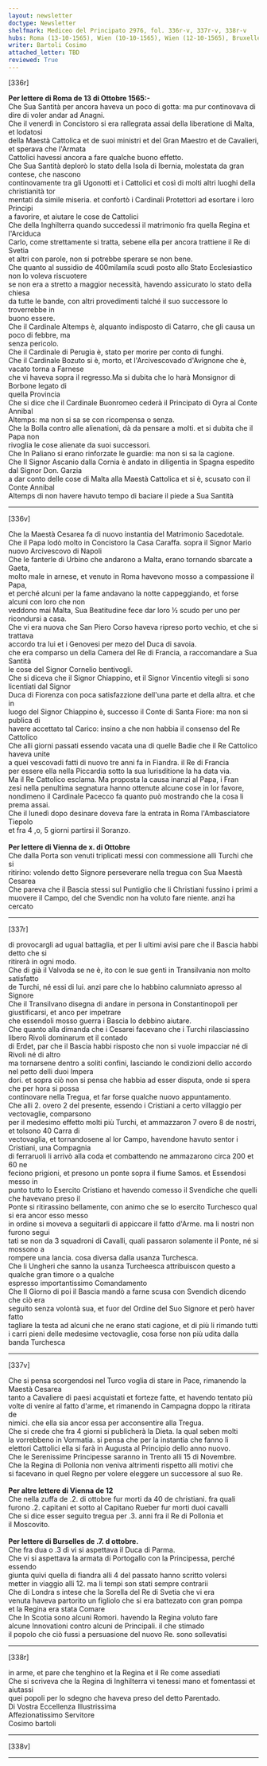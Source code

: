 ```yaml
---
layout: newsletter
doctype: Newsletter
shelfmark: Mediceo del Principato 2976, fol. 336r-v, 337r-v, 338r-v
hubs: Roma (13-10-1565), Wien (10-10-1565), Wien (12-10-1565), Bruxelles (07-10-1565)
writer: Bartoli Cosimo
attached_letter: TBD
reviewed: True
---
```


[336r]  
  
  
<strong>Per lettere di Roma de 13 di Ottobre 1565:-</strong>  
Che Sua Santità per ancora haveva un poco di gotta: ma pur continovava di dire di voler andar ad Anagni.  
Che il venerdì in Concistoro si era rallegrata assai della liberatione di Malta, et lodatosi  
della Maestà Cattolica et de suoi ministri et del Gran Maestro et de Cavalieri, et sperava che l'Armata  
Cattolici havessi ancora a fare qualche buono effetto.  
Che Sua Santità deplorò lo stato della Isola di Ibernia, molestata da gran contese, che nascono  
continovamente tra gli Ugonotti et i Cattolici et così di molti altri luoghi della christianità tor  
mentati da simile miseria. et confortò i Cardinali Protettori ad esortare i loro Principi  
a favorire, et aiutare le cose de Cattolici  
Che della Inghilterra quando succedessi il matrimonio fra quella Regina et l'Arciduca  
Carlo, come strettamente si tratta, sebene ella per ancora trattiene il Re di Svetia  
et altri con parole, non si potrebbe sperare se non bene.  
Che quanto al sussidio de 400milamila scudi posto allo Stato Ecclesiastico non lo voleva riscuotere  
se non era a stretto a maggior necessità, havendo assicurato lo stato della chiesa  
da tutte le bande, con altri provedimenti talché il suo successore lo troverrebbe in  
buono essere.  
Che il Cardinale Altemps è, alquanto indisposto di Catarro, che gli causa un poco di febbre, ma  
senza pericolo.  
Che il Cardinale di Perugia è, stato per morire per conto di funghi.  
Che il Cardinale Bozuto si è, morto, et l'Arcivescovado d'Avignone che è, vacato torna a Farnese  
che vi haveva sopra il regresso.Ma si dubita che lo harà Monsignor di Borbone legato di  
quella Provincia  
Che si dice che il Cardinale Buonromeo cederà il Principato di Oyra al Conte Annibal  
Altemps: ma non si sa se con ricompensa o senza.  
Che la Bolla contro alle alienationi, dà da pensare a molti. et si dubita che il Papa non  
rivoglia le cose alienate da suoi successori.  
Che In Paliano si erano rinforzate le guardie: ma non si sa la cagione.  
Che Il Signor Ascanio dalla Cornia è andato in diligentia in Spagna espedito dal Signor Don. Garzia  
a dar conto delle cose di Malta alla Maestà Cattolica et si è, scusato con il Conte Annibal  
Altemps di non havere havuto tempo di baciare il piede a Sua Santità  
  
---  

[336v]  
  
  
Che la Maestà Cesarea fa di nuovo instantia del Matrimonio Sacedotale.  
Che il Papa lodò molto in Concistoro la Casa Caraffa. sopra il Signor Mario nuovo Arcivescovo di Napoli  
Che le fanterle di Urbino che andarono a Malta, erano tornando sbarcate a Gaeta,  
molto male in arnese, et venuto in Roma havevono mosso a compassione il Papa,  
et perché alcuni per la fame andavano la notte cappeggiando, et forse alcuni con loro che non  
veddono mai Malta, Sua Beatitudine fece dar loro ½ scudo per uno per ricondursi a casa.  
Che vi era nuova che San Piero Corso haveva ripreso porto vechio, et che si trattava  
accordo tra lui et i Genovesi per mezo del Duca di savoia.  
che era comparso un della Camera del Re di Francia, a raccomandare a Sua Santità  
le cose del Signor Cornelio bentivogli.  
Che si diceva che il Signor Chiappino, et il Signor Vincentio vitegli si sono licentiati dal Signor  
Duca di Fiorenza con poca satisfazzione dell'una parte et della altra. et che in  
luogo del Signor Chiappino è, successo il Conte di Santa Fiore: ma non si publica di  
havere accettato tal Carico: insino a che non habbia il consenso del Re Cattolico  
Che alli giorni passati essendo vacata una di quelle Badie che il Re Cattolico haveva unite  
a quei vescovadi fatti di nuovo tre anni fa in Fiandra. il Re di Francia  
per essere ella nella Piccardia sotto la sua Iurisditione la ha data via.  
Ma il Re Cattolico esclama. Ma proposta la causa inanzi al Papa, i Fran  
zesi nella penultima segnatura hanno ottenute alcune cose in lor favore,  
nondimeno il Cardinale Pacecco fa quanto può mostrando che la cosa li prema assai.  
Che il lunedì dopo desinare doveva fare la entrata in Roma l'Ambasciatore Tiepolo   
et fra 4 ,o, 5 giorni partirsi il Soranzo.  
<br/><strong>Per lettere di Vienna de x. di Ottobre</strong>  
Che dalla Porta son venuti triplicati messi con commessione alli Turchi che si  
ritirino: volendo detto Signore perseverare nella tregua con Sua Maestà Cesarea  
Che pareva che il Bascia stessi sul Puntiglio che li Christiani fussino i primi a  
muovere il Campo, del che Svendic non ha voluto fare niente. anzi ha cercato  
  
---  

[337r]  
  
  
di provocargli ad ugual battaglia, et per li ultimi avisi pare che il Bascia habbi detto che si  
ritirerà in ogni modo.  
Che di già il Valvoda se ne è, ito con le sue genti in Transilvania non molto satisfatto  
de Turchi, né essi di lui. anzi pare che lo habbino calumniato apresso al Signore  
Che il Transilvano disegna di andare in persona in Constantinopoli per giustificarsi, et anco per impetrare  
che essendoli mosso guerra i Bascia lo debbino aiutare.  
Che quanto alla dimanda che i Cesarei facevano che i Turchi rilasciassino libero Rivoli dominarum et il contado  
di Erdet, par che il Bascia habbi risposto che non si vuole impacciar né di Rivoli né di altro  
ma tornarsene dentro a soliti confini, lasciando le condizioni dello accordo nel petto delli duoi Impera  
dori. et sopra ciò non si pensa che habbia ad esser disputa, onde si spera che per hora si possa  
continovare nella Tregua, et far forse qualche nuovo appuntamento.  
Che alli 2. overo 2 del presente, essendo i Cristiani a certo villaggio per vectovaglie, comparsono  
per il medesimo effetto molti più Turchi, et ammazzaron 7 overo 8 de nostri, et tolsono 40 Carra di  
vectovaglia, et tornandosene al lor Campo, havendone havuto sentor i Cristiani, una Compagnia  
di ferraruoli li arrivò alla coda et combattendo ne ammazarono circa 200 et 60 ne  
feciono prigioni, et presono un ponte sopra il fiume Samos. et Essendosi messo in  
punto tutto lo Esercito Cristiano et havendo comesso il Svendiche che quelli che havevano preso il  
Ponte si ritirassino bellamente, con animo che se lo esercito Turchesco qual si era ancor esso messo  
in ordine si moveva a seguitarli di appiccare il fatto d'Arme. ma li nostri non furono segui  
tati se non da 3 squadroni di Cavalli, quali passaron solamente il Ponte, né si mossono a  
rompere una lancia. cosa diversa dalla usanza Turchesca.  
Che li Ungheri che sanno la usanza Turcheesca attribuiscon questo a qualche gran timore o a qualche  
espresso importantissimo Comandamento  
Che Il Giorno di poi il Bascia mandò a farne scusa con Svendich dicendo che ciò era  
seguito senza volontà sua, et fuor del Ordine del Suo Signore et però haver fatto  
tagliare la testa ad alcuni che ne erano stati cagione, et di più li rimando tutti  
i carri pieni delle medesime vectovaglie, cosa forse non più udita dalla banda Turchesca  
  
---  

[337v]  
  
  
Che si pensa scorgendosi nel Turco voglia di stare in Pace, rimanendo la Maestà Cesarea  
tanto a Cavaliere di paesi acquistati et forteze fatte, et havendo tentato più  
volte di venire al fatto d'arme, et rimanendo in Campagna doppo la ritirata de  
nimici. che ella sia ancor essa per acconsentire alla Tregua.  
Che si crede che fra 4 giorni si publicherà la Dieta. la qual seben molti  
la vorrebbeno in Vormatia. si pensa che per la instantia che fanno li  
elettori Cattolici ella si farà in Augusta al Principio dello anno nuovo.  
Che le Serenissime Principesse saranno in Trento alli 15 di Novembre.  
Che la Regina di Pollonia non veniva altrimenti rispetto alli motivi che  
si facevano in quel Regno per volere eleggere un successore al suo Re.  
<br/><strong>Per altre lettere di Vienna de 12</strong>  
Che nella zuffa de .2. di ottobre fur morti da 40 de christiani. fra quali  
furono .2. capitani et sotto al Capitano Rueber fur morti duoi cavalli  
Che si dice esser seguito tregua per .3. anni fra il Re di Pollonia et  
il Moscovito.  
<br/><strong>Per lettere di Burselles de .7. d ottobre.</strong>  
Che fra dua o .3 dì vi si aspettava il Duca di Parma.  
Che vi si aspettava la armata di Portogallo con la Principessa, perché essendo  
giunta quivi quella di fiandra alli 4 del passato hanno scritto volersi  
metter in viaggio alli 12. ma li tempi son stati sempre contrarii  
Che di Londra s intese che la Sorella del Re di Svetia che vi era  
venuta haveva partorito un figliolo che si era battezato con gran pompa  
et la Regina era stata Comare  
Che In Scotia sono alcuni Romori. havendo la Regina voluto fare  
alcune Innovationi contro alcuni de Principali. il che stimado  
il popolo che ciò fussi a persuasione del nuovo Re. sono sollevatisi  
  
---  

[338r]  
  
  
in arme, et pare che tenghino et la Regina et il Re come assediati  
Che si scriveva che la Regina di Inghilterra vi tenessi mano et fomentassi et aiutassi  
quei popoli per lo sdegno che haveva preso del detto Parentado.  
Di Vostra Eccellenza Illustrissima  
Affezionatissimo Servitore  
Cosimo bartoli  
  
---  

[338v]  
  
  
  
---  

